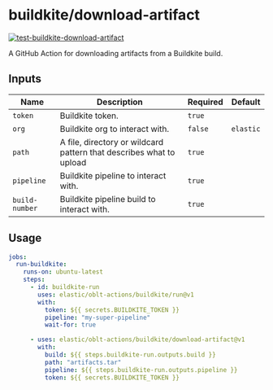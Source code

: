 # <!--name-->buildkite/download-artifact<!--/name-->

[![test-buildkite-download-artifact](https://github.com/elastic/oblt-actions/actions/workflows/test-buildkite-download-artifact.yml/badge.svg?branch=main)](https://github.com/elastic/oblt-actions/actions/workflows/test-buildkite-download-artifact.yml)

<!--description-->
A GitHub Action for downloading artifacts from a Buildkite build.
<!--/description-->
## Inputs

<!--inputs-->
| Name           | Description                                                         | Required | Default   |
|----------------|---------------------------------------------------------------------|----------|-----------|
| `token`        | Buildkite token.                                                    | `true`   | ` `       |
| `org`          | Buildkite org to interact with.                                     | `false`  | `elastic` |
| `path`         | A file, directory or wildcard pattern that describes what to upload | `true`   | ` `       |
| `pipeline`     | Buildkite pipeline to interact with.                                | `true`   | ` `       |
| `build-number` | Buildkite pipeline build to interact with.                          | `true`   | ` `       |
<!--/inputs-->

## Usage

<!--usage action="elastic/oblt-actions/buildkite/download-artifact" version="env:VERSION"-->
```yaml
jobs:
  run-buildkite:
    runs-on: ubuntu-latest
    steps:
      - id: buildkite-run
        uses: elastic/oblt-actions/buildkite/run@v1
        with:
          token: ${{ secrets.BUILDKITE_TOKEN }}
          pipeline: "my-super-pipeline"
          wait-for: true

      - uses: elastic/oblt-actions/buildkite/download-artifact@v1
        with:
          build: ${{ steps.buildkite-run.outputs.build }}
          path: "artifacts.tar"
          pipeline: ${{ steps.buildkite-run.outputs.pipeline }}
          token: ${{ secrets.BUILDKITE_TOKEN }}
```
<!--/usage-->
